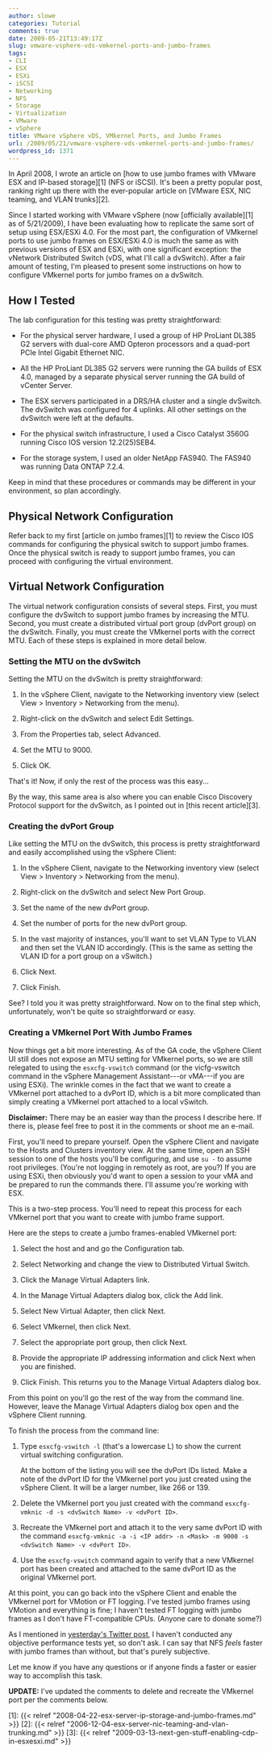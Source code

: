 ```yaml
---
author: slowe
categories: Tutorial
comments: true
date: 2009-05-21T13:49:17Z
slug: vmware-vsphere-vds-vmkernel-ports-and-jumbo-frames
tags:
- CLI
- ESX
- ESXi
- iSCSI
- Networking
- NFS
- Storage
- Virtualization
- VMware
- vSphere
title: VMware vSphere vDS, VMkernel Ports, and Jumbo Frames
url: /2009/05/21/vmware-vsphere-vds-vmkernel-ports-and-jumbo-frames/
wordpress_id: 1371
---
```


In April 2008, I wrote an article on [how to use jumbo frames with VMware ESX and IP-based storage][1] (NFS or iSCSI). It's been a pretty popular post, ranking right up there with the ever-popular article on [VMware ESX, NIC teaming, and VLAN trunks][2].

Since I started working with VMware vSphere (now [officially available][1] as of 5/21/2009), I have been evaluating how to replicate the same sort of setup using ESX/ESXi 4.0. For the most part, the configuration of VMkernel ports to use jumbo frames on ESX/ESXi 4.0 is much the same as with previous versions of ESX and ESXi, with one significant exception: the vNetwork Distributed Switch (vDS, what I'll call a dvSwitch). After a fair amount of testing, I'm pleased to present some instructions on how to configure VMkernel ports for jumbo frames on a dvSwitch.

## How I Tested

The lab configuration for this testing was pretty straightforward:

* For the physical server hardware, I used a group of HP ProLiant DL385 G2 servers with dual-core AMD Opteron processors and a quad-port PCIe Intel Gigabit Ethernet NIC.

* All the HP ProLiant DL385 G2 servers were running the GA builds of ESX 4.0, managed by a separate physical server running the GA build of vCenter Server.

* The ESX servers participated in a DRS/HA cluster and a single dvSwitch. The dvSwitch was configured for 4 uplinks. All other settings on the dvSwitch were left at the defaults.

* For the physical switch infrastructure, I used a Cisco Catalyst 3560G running Cisco IOS version 12.2(25)SEB4.

* For the storage system, I used an older NetApp FAS940. The FAS940 was running Data ONTAP 7.2.4.

Keep in mind that these procedures or commands may be different in your environment, so plan accordingly.

## Physical Network Configuration

Refer back to my first [article on jumbo frames][1] to review the Cisco IOS commands for configuring the physical switch to support jumbo frames. Once the physical switch is ready to support jumbo frames, you can proceed with configuring the virtual environment.

## Virtual Network Configuration

The virtual network configuration consists of several steps. First, you must configure the dvSwitch to support jumbo frames by increasing the MTU. Second, you must create a distributed virtual port group (dvPort group) on the dvSwitch. Finally, you must create the VMkernel ports with the correct MTU. Each of these steps is explained in more detail below.

### Setting the MTU on the dvSwitch

Setting the MTU on the dvSwitch is pretty straightforward:

1. In the vSphere Client, navigate to the Networking inventory view (select View > Inventory > Networking from the menu).

2. Right-click on the dvSwitch and select Edit Settings.

3. From the Properties tab, select Advanced.

4. Set the MTU to 9000.

5. Click OK.

That's it! Now, if only the rest of the process was this easy...

By the way, this same area is also where you can enable Cisco Discovery Protocol support for the dvSwitch, as I pointed out in [this recent article][3].

### Creating the dvPort Group

Like setting the MTU on the dvSwitch, this process is pretty straightforward and easily accomplished using the vSphere Client:

1. In the vSphere Client, navigate to the Networking inventory view (select View > Inventory > Networking from the menu).

2. Right-click on the dvSwitch and select New Port Group.

3. Set the name of the new dvPort group.

4. Set the number of ports for the new dvPort group.

5. In the vast majority of instances, you'll want to set VLAN Type to VLAN and then set the VLAN ID accordingly. (This is the same as setting the VLAN ID for a port group on a vSwitch.)

6. Click Next.

7. Click Finish.

See? I told you it was pretty straightforward. Now on to the final step which, unfortunately, won't be quite so straightforward or easy.

### Creating a VMkernel Port With Jumbo Frames

Now things get a bit more interesting. As of the GA code, the vSphere Client UI still does not expose an MTU setting for VMkernel ports, so we are still relegated to using the `esxcfg-vswitch` command (or the vicfg-vswitch command in the vSphere Management Assistant---or vMA---if you are using ESXi). The wrinkle comes in the fact that we want to create a VMkernel port attached to a dvPort ID, which is a bit more complicated than simply creating a VMkernel port attached to a local vSwitch.

**Disclaimer:** There may be an easier way than the process I describe here. If there is, please feel free to post it in the comments or shoot me an e-mail.

First, you'll need to prepare yourself. Open the vSphere Client and navigate to the Hosts and Clusters inventory view. At the same time, open an SSH session to one of the hosts you'll be configuring, and use `su -` to assume root privileges. (You're not logging in remotely as root, are you?) If you are using ESXi, then obviously you'd want to open a session to your vMA and be prepared to run the commands there. I'll assume you're working with ESX.

This is a two-step process. You'll need to repeat this process for each VMkernel port that you want to create with jumbo frame support.

Here are the steps to create a jumbo frames-enabled VMkernel port:

1. Select the host and and go the Configuration tab.

2. Select Networking and change the view to Distributed Virtual Switch.

3. Click the Manage Virtual Adapters link.

4. In the Manage Virtual Adapters dialog box, click the Add link.

5. Select New Virtual Adapter, then click Next.

6. Select VMkernel, then click Next.

7. Select the appropriate port group, then click Next.

8. Provide the appropriate IP addressing information and click Next when you are finished.

9. Click Finish. This returns you to the Manage Virtual Adapters dialog box.

From this point on you'll go the rest of the way from the command line. However, leave the Manage Virtual Adapters dialog box open and the vSphere Client running.

To finish the process from the command line:

1. Type `esxcfg-vswitch -l` (that's a lowercase L) to show the current virtual switching configuration.

	At the bottom of the listing you will see the dvPort IDs listed. Make a note of the dvPort ID for the VMkernel port you just created using the vSphere Client. It will be a larger number, like 266 or 139.

2. Delete the VMkernel port you just created with the command `esxcfg-vmknic -d -s <dvSwitch Name> -v <dvPort ID>`.

3. Recreate the VMkernel port and attach it to the very same dvPort ID with the command `esxcfg-vmknic -a -i <IP addr> -n <Mask> -m 9000 -s <dvSwitch Name> -v <dvPort ID>`.

4. Use the `esxcfg-vswitch` command again to verify that a new VMkernel port has been created and attached to the same dvPort ID as the original VMkernel port.

At this point, you can go back into the vSphere Client and enable the VMkernel port for VMotion or FT logging. I've tested jumbo frames using VMotion and everything is fine; I haven't tested FT logging with jumbo frames as I don't have FT-compatible CPUs. (Anyone care to donate some?)

As I mentioned in [yesterday's Twitter post](http://twitter.com/scott_lowe/status/1859891868), I haven't conducted any objective performance tests yet, so don't ask. I can say that NFS _feels_ faster with jumbo frames than without, but that's purely subjective.

Let me know if you have any questions or if anyone finds a faster or easier way to accomplish this task.

**UPDATE:** I've updated the comments to delete and recreate the VMkernel port per the comments below.

[1]: {{< relref "2008-04-22-esx-server-ip-storage-and-jumbo-frames.md" >}}
[2]: {{< relref "2006-12-04-esx-server-nic-teaming-and-vlan-trunking.md" >}}
[3]: {{< relref "2009-03-13-next-gen-stuff-enabling-cdp-in-esxesxi.md" >}}
